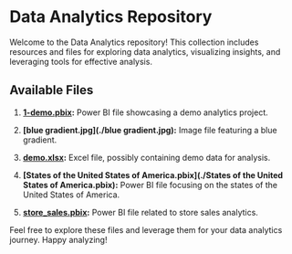 # Data Analytics Repository

Welcome to the Data Analytics repository! This collection includes resources and files for exploring data analytics, visualizing insights, and leveraging tools for effective analysis.

## Available Files

1. **[1-demo.pbix](./1-demo.pbix):**
   Power BI file showcasing a demo analytics project.

2. **[blue gradient.jpg](./blue gradient.jpg):**
   Image file featuring a blue gradient.

3. **[demo.xlsx](./demo.xlsx):**
   Excel file, possibly containing demo data for analysis.

4. **[States of the United States of America.pbix](./States of the United States of America.pbix):**
   Power BI file focusing on the states of the United States of America.

5. **[store_sales.pbix](./store_sales.pbix):**
   Power BI file related to store sales analytics.

Feel free to explore these files and leverage them for your data analytics journey. Happy analyzing!
